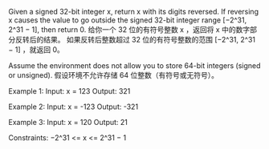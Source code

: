 Given a signed 32-bit integer x, return x with its digits reversed. 
If reversing x causes the value to go outside the signed 32-bit integer range [−2^31,  2^31 − 1], then return 0.
给你一个 32 位的有符号整数 x ，返回将 x 中的数字部分反转后的结果。
如果反转后整数超过 32 位的有符号整数的范围 [−2^31,  2^31 − 1] ，就返回 0。


Assume the environment does not allow you to store 64-bit integers (signed or unsigned).
假设环境不允许存储 64 位整数（有符号或无符号）。

Example 1:
    Input: x = 123
    Output: 321

Example 2:
    Input: x = -123
    Output: -321

Example 3:
    Input: x = 120
    Output: 21
 
Constraints:
    −2^31 <= x <= 2^31 − 1    